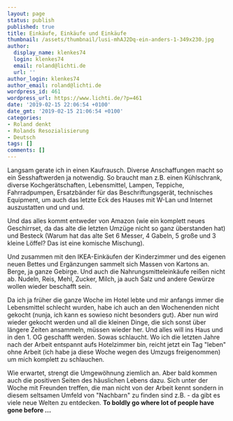 ```yaml
---
layout: page
status: publish
published: true
title: Einkäufe, Einkäufe und Einkäufe
thumbnail: /assets/thumbnail/lusi-mhAJ2Dq-ein-anders-1-349x230.jpg
author:
  display_name: klenkes74
  login: klenkes74
  email: roland@lichti.de
  url: ''
author_login: klenkes74
author_email: roland@lichti.de
wordpress_id: 461
wordpress_url: https://www.lichti.de/?p=461
date: '2019-02-15 22:06:54 +0100'
date_gmt: '2019-02-15 21:06:54 +0100'
categories:
- Roland denkt
- Rolands Resozialisierung
- Deutsch
tags: []
comments: []
---
```

<p><!-- wp:paragraph --></p>
<p>Langsam gerate ich in einen Kaufrausch. Diverse Anschaffungen macht so ein Sesshaftwerden ja notwendig. So braucht man z.B. einen Kühlschrank, diverse Kochgerätschaften, Lebensmittel, Lampen, Teppiche, Fahrradpumpen, Ersatzbänder für das Beschriftungsgerät, technisches Equipment, um auch das letzte Eck des Hauses mit W-Lan und Internet auszustatten und und und.</p>
<p><!-- /wp:paragraph --></p>
<p><!-- wp:paragraph --></p>
<p>Und das alles kommt entweder von Amazon (wie ein komplett neues Geschirrset, da das alte die letzten Umzüge nicht so ganz überstanden hat) und Besteck (Warum hat das alte Set 6 Messer, 4 Gabeln, 5 große und 3 kleine Löffel? Das ist eine komische Mischung).</p>
<p><!-- /wp:paragraph --></p>
<p><!-- wp:paragraph --></p>
<p>Und zusammen mit den IKEA-Einkäufen der Kinderzimmer und des eigenen neuen Bettes und Ergänzungen sammelt sich Massen von Kartons an. Berge, ja ganze Gebirge. Und auch die Nahrungsmitteleinkäufe reißen nicht ab. Nudeln, Reis, Mehl, Zucker, Milch, ja auch Salz und andere Gewürze wollen wieder beschafft sein.</p>
<p><!-- /wp:paragraph --></p>
<p><!-- wp:paragraph --></p>
<p>Da ich ja früher die ganze Woche im Hotel lebte und mir anfangs immer die Lebensmittel schlecht wurden, habe ich auch an den Wochenenden nicht gekocht (nunja, ich kann es sowieso nicht besonders gut). Aber nun wird wieder gekocht werden und all die kleinen Dinge, die sich sonst über längere Zeiten ansammeln, müssen wieder her. Und alles will ins Haus und in den 1. OG geschafft werden. Sowas schlaucht. Wo ich die letzten Jahre nach der Arbeit entspannt aufs Hotelzimmer bin, reicht jetzt ein Tag "leben" ohne Arbeit (ich habe ja diese Woche wegen des Umzugs freigenommen) um mich komplett zu schlauchen.</p>
<p><!-- /wp:paragraph --></p>
<p><!-- wp:paragraph --></p>
<p>Wie erwartet, strengt die Umgewöhnung ziemlich an. Aber bald kommen auch die positiven Seiten des häuslichen Lebens dazu. Sich unter der Woche mit Freunden treffen, die man nicht von der Arbeit kennt sondern in diesem seltsamen Umfeld von "Nachbarn" zu finden sind z.B. - da gibt es viele neue Welten zu entdecken. <strong>To boldly go where lot of people have gone before ...</strong></p>
<p><!-- /wp:paragraph --></p>
